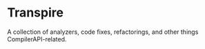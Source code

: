 # Transpire
A collection of analyzers, code fixes, refactorings, and other things CompilerAPI-related.
